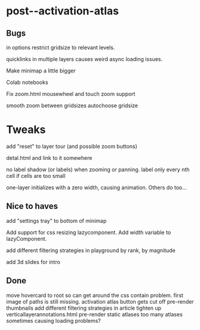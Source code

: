 # post--activation-atlas

## Bugs

in options restrict gridsize to relevant levels.

quicklinks in multiple layers causes weird async loading issues.

Make minimap a little bigger

Colab notebooks

Fix zoom.html
mousewheel and touch zoom support

smooth zoom between gridsizes
autochoose gridsize

# Tweaks

add "reset" to layer tour (and possible zoom buttons)

detal.html and link to it somewhere

no label shadow (or labels) when zooming or panning.
label only every nth cell if cells are too small

one-layer initializes with a zero width, causing animation. Others do too...

## Nice to haves

add "settings tray" to bottom of minimap

Add support for css resizing lazycomponent.
Add width variable to lazyComponent.

add different filtering strategies in playground
by rank, by magnitude

add 3d slides for intro

## Done
move hovercard to root so can get around the css contain problem.
first image of paths is still missing.
activation atlas button gets cut off
pre-render thumbnails
add different filtering strategies in article
tighten up verticallayerannotations.html
pre-render static atlases
too many atlases sometimes causing loading problems?

